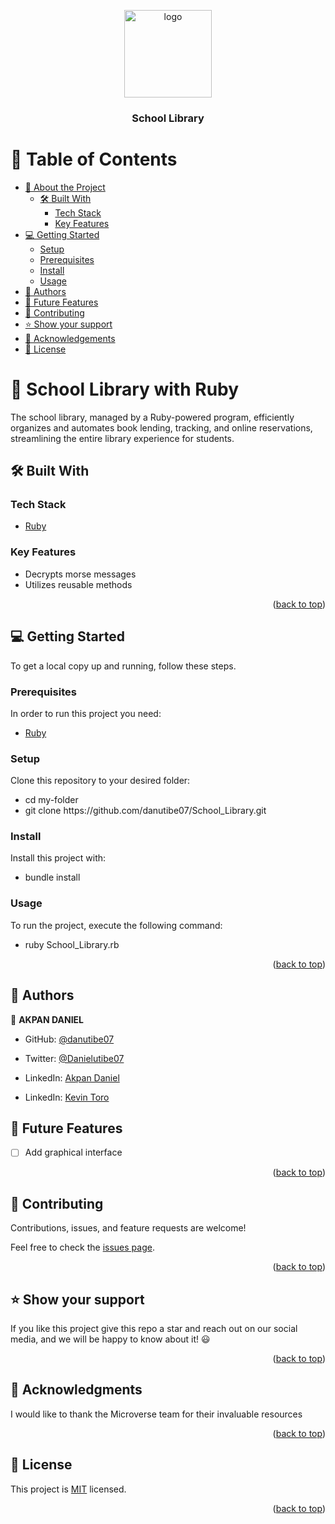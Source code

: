 <a name="readme-top"></a>

<div align="center">
<img src="https://cdn-icons-png.flaticon.com/512/6132/6132219.png" alt="logo" width="140"  height="auto" />
  <br/>

  <h3><b>School Library</b></h3>

</div>

# 📗 Table of Contents

- [📖 About the Project](#about-project)
  - [🛠 Built With](#built-with)
    - [Tech Stack](#tech-stack)
    - [Key Features](#key-features)
  <!-- - [🚀 Live Demo](#live-demo) -->
- [💻 Getting Started](#getting-started)
  - [Setup](#setup)
  - [Prerequisites](#prerequisites)
  - [Install](#install)
  - [Usage](#usage)
- [👥 Authors](#authors)
- [🔭 Future Features](#future-features)
- [🤝 Contributing](#contributing)
- [⭐️ Show your support](#support)
- [🙏 Acknowledgements](#acknowledgements)
- [📝 License](#license)

# 📖 School Library with Ruby <a name="about-project"></a>

The school library, managed by a Ruby-powered program, efficiently organizes and automates book lending, tracking, and online reservations, streamlining the entire library experience for students.

## 🛠 Built With <a name="built-with"></a>

### Tech Stack <a name="tech-stack"></a>

  <ul>
    <li><a href="https://www.ruby-lang.org/en/">Ruby</a></li>
  </ul>

### Key Features <a name="key-features"></a>

- Decrypts morse messages
- Utilizes reusable methods

<p align="right">(<a href="#readme-top">back to top</a>)</p>

## 💻 Getting Started <a name="getting-started"></a>

To get a local copy up and running, follow these steps.

### Prerequisites

In order to run this project you need:

<ul>
    <li><a href="https://www.ruby-lang.org/en/">Ruby</a></li>
  </ul>
  
### Setup

Clone this repository to your desired folder:

<ul>
<li>cd my-folder</li>
<li>git clone https://github.com/danutibe07/School_Library.git</li>
</ul>

### Install

Install this project with:

<ul>
<li>bundle install</li>
</ul>

### Usage

To run the project, execute the following command:

<ul>
<li>ruby School_Library.rb</li>
</ul>

<p align="right">(<a href="#readme-top">back to top</a>)</p>

## 👥 Authors <a name="authors"></a>

👤 **AKPAN DANIEL**

- GitHub: [@danutibe07](https://github.com/danutibe07)
- Twitter: [@Danielutibe07](https://twitter.com/Danielutibe07?t=2kvKPTZQ7IGCw2FugE9xCQ&s=09)
- LinkedIn: [Akpan Daniel](https://www.linkedin.com/in/danutibe07/)

- LinkedIn: [Kevin Toro](https://www.linkedin.com/in/kevin-toro-047181238/)
## 🔭 Future Features <a name="future-features"></a>

- [ ] Add graphical interface

<p align="right">(<a href="#readme-top">back to top</a>)</p>

## 🤝 Contributing <a name="contributing"></a>

Contributions, issues, and feature requests are welcome!

Feel free to check the [issues page](https://github.com/danutibe07/morse-code/issues).

<p align="right">(<a href="#readme-top">back to top</a>)</p>

<!-- SUPPORT -->

## ⭐️ Show your support <a name="support"></a>

If you like this project give this repo a star and reach out on our social media, and we will be happy to know about it! 😃

<p align="right">(<a href="#readme-top">back to top</a>)</p>

## 🙏 Acknowledgments <a name="acknowledgements"></a>

I would like to thank the Microverse team for their invaluable resources

<p align="right">(<a href="#readme-top">back to top</a>)</p>

## 📝 License <a name="license"></a>

This project is [MIT](./MIT.md) licensed.

<p align="right">(<a href="#readme-top">back to top</a>)</p>
